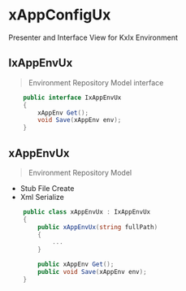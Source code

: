 # xAppConfigUx
Presenter and Interface View for KxIx Environment

## IxAppEnvUx
> Environment Repository Model interface

```c#
    public interface IxAppEnvUx
    {
        xAppEnv Get();
        void Save(xAppEnv env);
    }
```

## xAppEnvUx
> Environment Repository Model
- Stub File Create
- Xml Serialize

```c#
    public class xAppEnvUx : IxAppEnvUx
    {
        public xAppEnvUx(string fullPath)
        {  
            ...
        }

        public xAppEnv Get();
        public void Save(xAppEnv env);
    }
```
